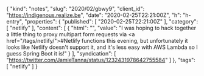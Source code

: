 {
  "kind": "notes",
  "slug": "2020/02/gbwy9",
  "client_id": "https://indigenous.realize.be",
  "date": "2020-02-25T22:21:00Z",
  "h": "h-entry",
  "properties": {
    "published": [
      "2020-02-25T22:21:00Z"
    ],
    "category": [
      "netlify"
    ],
    "content": [
      {
        "html": "",
        "value": "I was hoping to hack together a little thing to proxy multipart form requests via <a href=\"/tags/netlify/\">#Netlify</a> functions this evening, but unfortunately it looks like Netlify doesn't support it, and it's less easy with AWS Lambda so I guess Spring Boot it is!"
      }
    ],
    "syndication": [
      "https://twitter.com/JamieTanna/status/1232431978642755584"
    ]
  },
  "tags": [
    "netlify"
  ]
}
